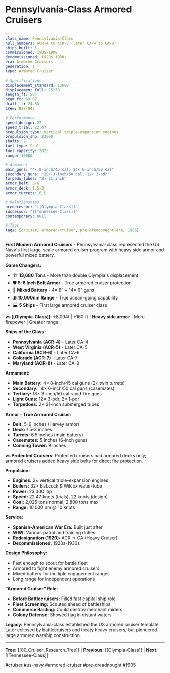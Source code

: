 # Pennsylvania-Class Armored Cruisers

```yaml
---
class_name: Pennsylvania-Class
hull_numbers: ACR-4 to ACR-8 (later CA-4 to CA-8)
ships_built: 5
commissioned: 1905-1908
decommissioned: 1920s-1930s
era: Armored Cruisers
generation: 1
type: Armored Cruiser

# Specifications
displacement_standard: 13680
displacement_full: 15138
length_ft: 504
beam_ft: 69.67
draft_ft: 24.83
crew: 828-842

# Performance
speed_design: 22
speed_trial: 22.47
propulsion_type: Vertical triple-expansion engines
propulsion_shp: 23000
shafts: 2
fuel_type: Coal
fuel_capacity: 2025
range: 10000

# Armament
main_guns: "4× 8-inch/45 cal, 14× 6-inch/50 cal"
secondary_guns: "18× 3-inch/50 cal, 12× 3-pdr"
torpedo_tubes: "2× 21-inch"
armor_belt: 5-6
armor_deck: 1.5-3
armor_turrets: 6.5

# Relationships
predecessor: "[[Olympia-Class]]"
successor: "[[Tennessee-Class]]"
contemporary: null

# Tags
tags: [cruiser, armored-cruiser, pre-dreadnought-era, 1905]
---
```

**First Modern Armored Cruisers** - Pennsylvania-class represented the US Navy's first large-scale armored cruiser program with heavy side armor and powerful mixed battery.

**Game Changers:**
- 🏗️ **13,680 Tons** - More than double Olympia's displacement
- 🛡️ **5-6 Inch Belt Armor** - True armored cruiser protection
- 🎯 **Mixed Battery** - 4× 8" + 14× 6" guns
- ⛽ **10,000nm Range** - True ocean-going capability
- 🏭 **5 Ships** - First large armored cruiser class

**vs [[Olympia-Class]]:** +8,094t | +160 ft | **Heavy side armor** | More firepower | Greater range

**Ships of the Class:**
- **Pennsylvania (ACR-4)** - Later CA-4
- **West Virginia (ACR-5)** - Later CA-5
- **California (ACR-6)** - Later CA-6
- **Colorado (ACR-7)** - Later CA-7
- **Maryland (ACR-8)** - Later CA-8

**Armament:**
- **Main Battery:** 4× 8-inch/45 cal guns (2× twin turrets)
- **Secondary:** 14× 6-inch/50 cal guns (casemates)
- **Tertiary:** 18× 3-inch/50 cal rapid-fire guns
- **Light Guns:** 12× 3-pdr, 2× 1-pdr
- **Torpedoes:** 2× 21-inch submerged tubes

**Armor - True Armored Cruiser:**
- **Belt:** 5-6 inches (Harvey armor)
- **Deck:** 1.5-3 inches
- **Turrets:** 6.5 inches (main battery)
- **Casemates:** 5 inches (6-inch guns)
- **Conning Tower:** 9 inches

**vs Protected Cruisers:**
Protected cruisers had armored decks only; armored cruisers added heavy side belts for direct fire protection.

**Propulsion:**
- **Engines:** 2× vertical triple-expansion engines
- **Boilers:** 32× Babcock & Wilcox water-tube
- **Power:** 23,000 ihp
- **Speed:** 22.47 knots (trials), 22 knots (design)
- **Coal:** 2,025 tons normal, 2,800 tons max
- **Range:** 10,000 nm @ 10 knots

**Service:**
- **Spanish-American War Era:** Built just after
- **WWI:** Various patrol and training duties
- **Redesignation (1920):** ACR → CA (Heavy Cruiser)
- **Decommissioned:** 1920s-1930s

**Design Philosophy:**
- Fast enough to scout for battle fleet
- Armored to fight enemy armored cruisers
- Mixed battery for multiple engagement ranges
- Long range for independent operations

**"Armored Cruiser" Role:**
- **Before Battlecruisers:** Filled fast capital ship role
- **Fleet Screening:** Scouted ahead of battleships
- **Commerce Raiding:** Could destroy merchant raiders
- **Colony Defense:** Showed flag in distant waters

**Legacy:** Pennsylvania-class established the US armored cruiser template. Later eclipsed by battlecruisers and treaty heavy cruisers, but pioneered large armored warship construction.

---
**Tree:** [[00_Cruiser_Research_Tree]] | **Previous:** [[Olympia-Class]] | **Next:** [[Tennessee-Class]]

#cruiser #us-navy #armored-cruiser #pre-dreadnought #1905
